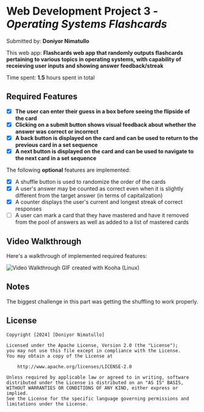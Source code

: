 # Web Development Project 3 - *Operating Systems Flashcards*

Submitted by: **Doniyor Nimatullo**

This web app: **Flashcards web app that randomly outputs flashcards pertaining to various topics in operating systems, with capability of receieving user inputs and showing answer feedback/streak**

Time spent: **1.5** hours spent in total

## Required Features

- [x] **The user can enter their guess in a box before seeing the flipside of the card**
- [x] **Clicking on a submit button shows visual feedback about whether the answer was correct or incorrect**
- [x] **A back button is displayed on the card and can be used to return to the previous card in a set sequence**
- [x] **A next button is displayed on the card and can be used to navigate to the next card in a set sequence**

The following **optional** features are implemented:

- [x] A shuffle button is used to randomize the order of the cards
- [x] A user's answer may be counted as correct even when it is slightly different from the target answer (in terms of capitalization)
- [x] A counter displays the user's current and longest streak of correct responses
- [ ] A user can mark a card that they have mastered and have it removed from the pool of answers as well as added to a list of mastered cards

## Video Walkthrough

Here's a walkthrough of implemented required features:

<img src='https://im.ezgif.com/tmp/ezgif-1-77f85c8f70.gif' width='' alt='Video Walkthrough' />
<!-- Replace this with whatever GIF tool you used! -->
GIF created with Kooha (Linux)

## Notes

The biggest challenge in this part was getting the shuffling to work properly.

## License

    Copyright [2024] [Doniyor Nimatullo]

    Licensed under the Apache License, Version 2.0 (the "License");
    you may not use this file except in compliance with the License.
    You may obtain a copy of the License at

        http://www.apache.org/licenses/LICENSE-2.0

    Unless required by applicable law or agreed to in writing, software
    distributed under the License is distributed on an "AS IS" BASIS,
    WITHOUT WARRANTIES OR CONDITIONS OF ANY KIND, either express or implied.
    See the License for the specific language governing permissions and
    limitations under the License.

